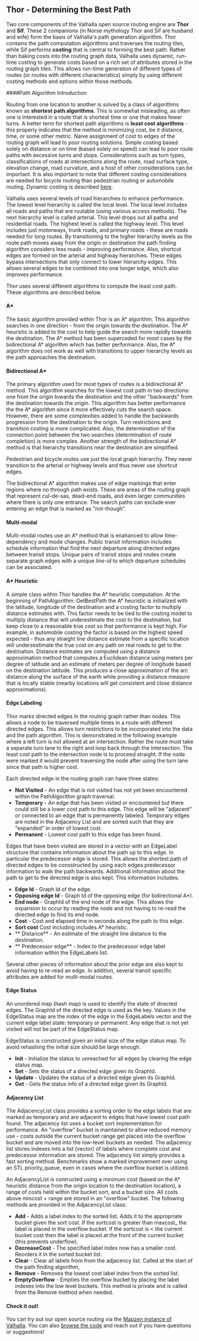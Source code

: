 ## Thor - Determining the Best Path

Two core components of the Valhalla open source routing engine are **Thor** and **Sif**. These 2 companions (in Norse mythology Thor and Sif are husband and wife) form the basis of Valhalla's path generation algorithm. Thor contains the path computation algorithms and traverses the routing tiles, while Sif performs **costing** that is central to forming the best path. Rather than baking costs into the routing graph data, Valhalla uses dynamic, run-time costing to generate costs based on a rich set of attributes stored in the routing graph tiles. This allows run-time generation of different types of routes (or routes with different characteristics) simply by using different costing methods and options within those methods.

####Path Algorithm Introduction

Routing from one location to another is solved by a class of algorithms known as **shortest path algorithms**. This is somewhat misleading, as often one is interested in a route that is shortest time or one that makes fewer turns. A better term for shortest path algorithms is **least cost algorithms** - this properly indicates that the method is minimizing cost, be it distance, time, or some other metric. Naive assignment of cost to edges of the routing graph will lead to poor routing solutions. Simple costing based solely on distance or on time (based solely on speed) can lead to poor route paths with excessive turns and stops. Considerations such as turn types, classifications of roads at intersections along the route, road surface type, elevation change, road curvature, and a host of other considerations can be important.  It is also important to note that different costing considerations are needed for bicycle routing than pedestrian routing or automobile routing. Dynamic costing is described [here](../../sif/docs/dynamic-costing.md).

Valhalla uses several levels of road hierarchies to enhance performance. The lowest level hierarchy is called the local level. The local level includes all roads and paths that are routable (using various access methods). The next hierarchy level is called arterial. This level drops out all paths and residential roads. The highest level is called the highway level. This level includes just motorways, trunk roads, and primary roads - these are roads needed for long routes. By transitioning to the higher hierarchy levels as the route path moves away from the origin or destination the path finding algorithm considers less roads - improving performance. Also, shortcut edges are formed on the arterial and highway hierarchies. These edges bypass intersections that only connect to lower hierarchy edges. This allows several edges to be combined into one longer edge, which also improves performance. 

Thor uses several different algorithms to compute the least cost path. These algorithms are described below.

#### A\*

The basic algorithm provided within Thor is an A\* algorithm. This algorithm searches in one direction - from the origin towards the destination. The A\* heuristic is added to the cost to help guide the search more rapidly towards the destination. The A\* method has been superceded for most cases by the bidirectional A\* algorithm which has better performance. Also, the A\* algorithm does not work as well with transitions to upper hierarchy levels as the path approaches the destination.

#### Bidirectional A\*

The primary algorithm used for most types of routes is a bidirectional A\* method. This algorithm searches for the lowest cost path in two directions: one from the origin towards the destination and the other "backwards" from the destination towards the origin. This algorithm has better performance the the A\* algorithm since it more effectively cuts the search space. However, there are some complexities added to handle the backwards progression from the destination to the origin. Turn restrictions and transition costing is more complicated. Also, the determination of the connection point between the two searches (determination of route completion) is more complex. Another strength of the bidirectional A* method is that hierarchy transitions near the destination are simplified.

Pedestrian and bicycle routes use just the local graph hierarchy. They never transition to the arterial or highway levels and thus never use shortcut edges.

The bidirectional A\* algorithm makes use of edge markings that enter regions where no through path exists. These are areas of the routing graph that represent cul-de-sas, dead-end roads, and even larger communities where there is only one entrance. The search paths can exclude ever entering an edge that is marked as "not-though".

#### Multi-modal

Multi-modal routes use an A\* method that is enahanced to allow time-dependency and mode changes. Public transit information includes schedule information that find the next departure along directed edges between transit stops. Unique pairs of transit stops and routes create separate graph edges with a unique *line-id* to which departure schedules can be associated.

#### A* Heuristic

A simple class within Thor handles the A\* heuristic computation. At the beginning of PathAlgorithm::GetBestPath the A\* heuristic is initialized with the latitude, longitude of the destination and a costing factor to multiply distance estimates with. This factor needs to be tied to the costing model to multiply distance that will underestimate the cost to the destination, but keep close to a reasonable true cost so that performance is kept high. For example, in automobile costing the factor is based on the highest speed expected - thus any straight line distance estimate from a specific location will undersestimate the true cost on any path on real roads to get to the destination. Distance estimates are computed using a distance approximation method that computes a Euclidean distance using meters per degree of latitude and an estimate of meters per degree of longitude based on the destination latitude. This produces a close approximation of the arc distance along the surface of the earth while providing a distance measure that is locally stable (nearby locations will get consistent and close distance approximations).

#### Edge Labeling

Thor marks directed edges in the routing graph rather than nodes. This allows a node to be traversed multiple times in a route with different directed edges. This allows turn restrictions to be incorporated into the data and the path algorithm. This is demonstrated in the following example where a left turn is not allowed at an intersection. Rather the route must take a separate turn lane to the right and loop back through the intersection. The least cost path to the intersection node is to proceed straight. If the node were marked it would prevent traversing the node after using the turn lane since that path is higher cost. 

Each directed edge in the routing graph can have three states:

- **Not Visited** - An edge that is not visited has not yet been encountered within the PathAlgorithm graph traversal.
- **Temporary** - An edge that has been visited or encountered but there could still be a lower cost path to this edge. This edge will be "adjacent" or connected to an edge that is permanently labeled. Temporary edges are noted in the Adjacency List and are sorted such that they are "expanded" in order of lowest cost.
- **Permanent** - Lowest cost path to this edge has been found.

Edges that have been visited are stored in a vector with an EdgeLabel structure that contains information about the path up to this edge. In particular the predecessor edge is stored. This allows the shortest path of directed edges to be consstructed by using each edges predecessor information to walk the path backwards. Additional information about the path to get to the directed edge is also kept. This information includes:

- **Edge Id** - Graph Id of the edge.
- **Opposing edge Id** - Graph Id of the opposing edge (for bidirectional A*).
- **End node** - GraphId of the end node of the edge. This allows the expansion to occur by reading the node and not having to re-read the directed edge to find its end node.
- **Cost** - Cost and elapsed time in seconds along the path to this edge.
- **Sort cost** Cost including includes A* heuristic. 
- ** Distance** - An estimate of the straight line distance to the destination.
- ** Predecessor edge** - Index to the predecessor edge label information within the EdgeLabels list.

Several other pieces of information about the prior edge are also kept to avoid having to re-read an edge. In addition, several transit specific attributes are added for multi-modal routes.

#### Edge Status

An unordered map (hash map) is used to identify the state of directed edges. The GraphId of the directed edge is used as the key. Values in the EdgeStatus map are the index of the edge in the EdgeLabels vector and the current edge label state: temporary or permanent. Any edge that is not yet visited will not be part of the EdgeStatus map.

EdgeStatus is constructed given an initial size of the edge status map. To avoid rehashing the initial size should be large enough.

- **Init** - Initialize the status to unreached for all edges by clearing the edge status map.
- **Set** - Sets the status of a directed edge given its GraphId.
- **Update** - Updates the status of a directed edge given its GraphId.
- **Get** - Gets the status info of a directed edge given its GraphId.

#### Adjacency List

The AdjacencyList class provides a sorting order to the edge labels that are marked as temporary and are adjacent to edges that have lowest cost path found. The adjacency list uses a bucket sort implementation for performance. An "overflow" bucket is maintained to allow reduced memory use - costs outside the current bucket range get placed into the overflow bucket and are moved into the low-level buckets as needed. The adjacency list stores indexes into a list (vector) of labels where complete cost and predecessor information are stored. The adjacency list simply provides a fast sorting method. Benchmarks show a marked improvement over using an STL priority_queue, even in cases where the overflow bucket is utilized.

An AdjacencyList is contructed using a minimum cost (based on the A* heuristic distance from the origin location to the destination location), a range of costs held within the bucket sort, and a bucket size. All costs above mincost + range are stored in an "overflow" bucket. The following methods are provided in the AdjacencyList class:

- **Add** - Adds a label index to the sorted list. Adds it to the appropriate bucket given the sort cost. If the sortcost is greater than maxcost_ the label is placed in the overflow bucket. If the sortcost is < the current bucket cost then the label is placed at the front of the current bucket (this prevents underflow).
- **DecreaseCost** - The specified label index now has a smaller cost.  Reorders it in the sorted bucket list.
- **Clear** - Clear all labels from from the adjacency list. Called at the start of the path finding algorithm,
- **Remove** - Removes the lowest cost label index from the sorted list.
- **EmptyOverflow** - Empties the overflow bucket by placing the label indexes into the low level buckets. This method is private and is called from the Remove method when needed.

#### Check it out!

You can try out our open source routing via the [Mapzen instance of Valhalla](https://mapzen.com/projects/valhalla). You can also [browse the code](https://github.com/valhalla) and reach out if you have questions or suggestions!
